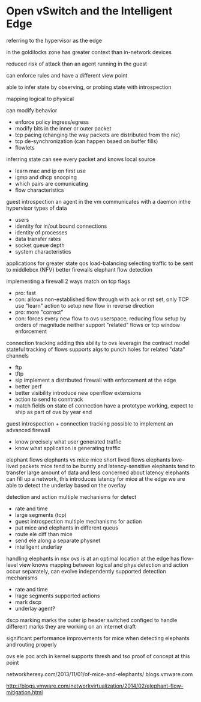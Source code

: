 Open vSwitch and the Intelligent Edge
====

referring to the hypervisor as the edge

in the goldilocks zone
has greater context than in-network devices

reduced risk of attack than an agent running in the guest

can enforce rules and have a different view point

able to infer state by observing, or probing state with introspection

mapping logical to physical

can modify behavior
- enforce policy ingress/egress
- modify bits in the inner or outer packet
- tcp pacing (changing the way packets are distributed from the nic)
- tcp de-synchronization (can happen bsaed on buffer fills)
- flowlets

inferring state
can see every packet and knows local source
- learn mac and ip on first use
- igmp and dhcp snooping
- which pairs are comunicating
- flow characteristics

guest introspection
an agent in the vm communicates with a daemon inthe hypervisor
types of data
- users
- identity for in/out bound connections
- identity of processes
- data transfer rates
- socket queue depth
- system characteristics

applications for greater state
qos
load-balancing
selecting traffic to be sent to middlebox (NFV)
better firewalls
elephant flow detection

implementing a firewall
2 ways
match on tcp flags
- pro: fast
- con: allows non-established flow through with ack or rst set, only TCP
use "learn" action to setup new flow in reverse direction
- pro: more "correct"
- con: forces every new flow to ovs userspace, reducing flow setup by orders of magnitude
neither support "related" flows or tcp window enforcement

connection tracking
adding this ability to ovs
leveragin the contract model
stateful tracking of flows
supports algs to punch holes for related "data" channels
- ftp
- tftp
- sip
implement a distributed firewall with enforcement at the edge
- better perf
- better visibility
introduce new openflow extensions
- action to send to conntrack
- match fields on state of connection
have a prototype working, expect to ship as part of ovs by year end

guest introspection + connection tracking
possible to implement an advanced firewall
- know precisely what user generated traffic
- know what application is generating traffic

elephant flows
elephants vs mice
mice short lived flows
elephants love-lived packets
mice tend to be bursty and latency-sensitive
elephants tend to transfer large amount of data and less concerned about latency
elephants can fill up a network, this introduces latency for mice
at the edge we are able to detect the underlay based on the overlay

detection and action
multiple mechanisms for detect
- rate and time
- large segments (tcp)
- guest introspection
multiple mechanisms for action
- put mice and elephants in different queus
- route ele diff than mice
- send ele along a separate physnet
- intelligent underlay

handling elephants in nsx
ovs is at an optimal location at the edge
has flow-level view
knows mapping between logical and phys
detection and action occur separately, can evolve independently
supported detection mechanisms
- rate and time
- lrage segments
supported actions
- mark dscp
- underlay agent?

dscp marking
marks the outer ip header
switched configed to handle different marks
they are working on an internet draft

significant performance improvements for mice when detecting elephants and
routing properly

ovs ele poc arch
in kernel
supports thresh and tso
proof of concept at this point

networkheresy.com/2013/11/01/of-mice-and-elephants/
blogs.vmware.com

http://blogs.vmware.com/networkvirtualization/2014/02/elephant-flow-mitigation.html

